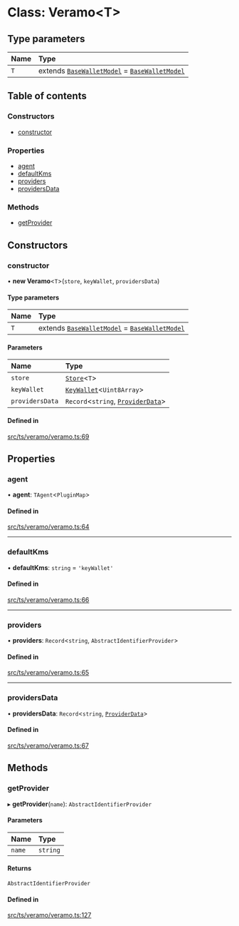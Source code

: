 # Class: Veramo<T\>

## Type parameters

| Name | Type |
| :------ | :------ |
| `T` | extends [`BaseWalletModel`](../interfaces/BaseWalletModel.md) = [`BaseWalletModel`](../interfaces/BaseWalletModel.md) |

## Table of contents

### Constructors

- [constructor](Veramo.md#constructor)

### Properties

- [agent](Veramo.md#agent)
- [defaultKms](Veramo.md#defaultkms)
- [providers](Veramo.md#providers)
- [providersData](Veramo.md#providersdata)

### Methods

- [getProvider](Veramo.md#getprovider)

## Constructors

### constructor

• **new Veramo**<`T`\>(`store`, `keyWallet`, `providersData`)

#### Type parameters

| Name | Type |
| :------ | :------ |
| `T` | extends [`BaseWalletModel`](../interfaces/BaseWalletModel.md) = [`BaseWalletModel`](../interfaces/BaseWalletModel.md) |

#### Parameters

| Name | Type |
| :------ | :------ |
| `store` | [`Store`](../interfaces/Store.md)<`T`\> |
| `keyWallet` | [`KeyWallet`](../interfaces/KeyWallet.md)<`Uint8Array`\> |
| `providersData` | `Record`<`string`, [`ProviderData`](../interfaces/ProviderData.md)\> |

#### Defined in

[src/ts/veramo/veramo.ts:69](https://gitlab.com/i3-market/code/wp3/t3.2/i3m-wallet-monorepo/-/blob/645d0838/packages/base-wallet/src/ts/veramo/veramo.ts#L69)

## Properties

### agent

• **agent**: `TAgent`<`PluginMap`\>

#### Defined in

[src/ts/veramo/veramo.ts:64](https://gitlab.com/i3-market/code/wp3/t3.2/i3m-wallet-monorepo/-/blob/645d0838/packages/base-wallet/src/ts/veramo/veramo.ts#L64)

___

### defaultKms

• **defaultKms**: `string` = `'keyWallet'`

#### Defined in

[src/ts/veramo/veramo.ts:66](https://gitlab.com/i3-market/code/wp3/t3.2/i3m-wallet-monorepo/-/blob/645d0838/packages/base-wallet/src/ts/veramo/veramo.ts#L66)

___

### providers

• **providers**: `Record`<`string`, `AbstractIdentifierProvider`\>

#### Defined in

[src/ts/veramo/veramo.ts:65](https://gitlab.com/i3-market/code/wp3/t3.2/i3m-wallet-monorepo/-/blob/645d0838/packages/base-wallet/src/ts/veramo/veramo.ts#L65)

___

### providersData

• **providersData**: `Record`<`string`, [`ProviderData`](../interfaces/ProviderData.md)\>

#### Defined in

[src/ts/veramo/veramo.ts:67](https://gitlab.com/i3-market/code/wp3/t3.2/i3m-wallet-monorepo/-/blob/645d0838/packages/base-wallet/src/ts/veramo/veramo.ts#L67)

## Methods

### getProvider

▸ **getProvider**(`name`): `AbstractIdentifierProvider`

#### Parameters

| Name | Type |
| :------ | :------ |
| `name` | `string` |

#### Returns

`AbstractIdentifierProvider`

#### Defined in

[src/ts/veramo/veramo.ts:127](https://gitlab.com/i3-market/code/wp3/t3.2/i3m-wallet-monorepo/-/blob/645d0838/packages/base-wallet/src/ts/veramo/veramo.ts#L127)
